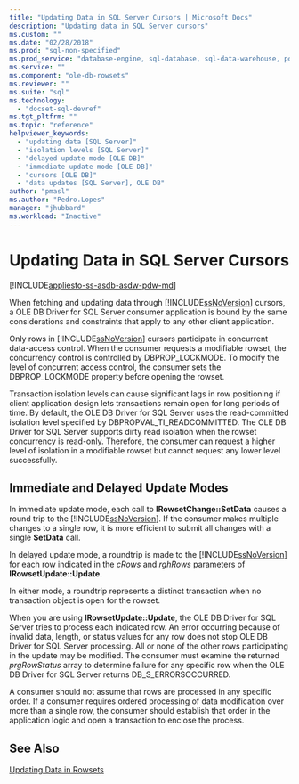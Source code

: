 ```yaml
---
title: "Updating Data in SQL Server Cursors | Microsoft Docs"
description: "Updating data in SQL Server cursors"
ms.custom: ""
ms.date: "02/28/2018"
ms.prod: "sql-non-specified"
ms.prod_service: "database-engine, sql-database, sql-data-warehouse, pdw"
ms.service: ""
ms.component: "ole-db-rowsets"
ms.reviewer: ""
ms.suite: "sql"
ms.technology: 
  - "docset-sql-devref"
ms.tgt_pltfrm: ""
ms.topic: "reference"
helpviewer_keywords: 
  - "updating data [SQL Server]"
  - "isolation levels [SQL Server]"
  - "delayed update mode [OLE DB]"
  - "immediate update mode [OLE DB]"
  - "cursors [OLE DB]"
  - "data updates [SQL Server], OLE DB"
author: "pmasl"
ms.author: "Pedro.Lopes"
manager: "jhubbard"
ms.workload: "Inactive"
---
```

# Updating Data in SQL Server Cursors
[!INCLUDE[appliesto-ss-asdb-asdw-pdw-md](../../../includes/appliesto-ss-asdb-asdw-pdw-md.md)]

  When fetching and updating data through [!INCLUDE[ssNoVersion](../../../includes/ssnoversion-md.md)] cursors, a OLE DB Driver for SQL Server consumer application is bound by the same considerations and constraints that apply to any other client application.  
  
 Only rows in [!INCLUDE[ssNoVersion](../../../includes/ssnoversion-md.md)] cursors participate in concurrent data-access control. When the consumer requests a modifiable rowset, the concurrency control is controlled by DBPROP_LOCKMODE. To modify the level of concurrent access control, the consumer sets the DBPROP_LOCKMODE property before opening the rowset.  
  
 Transaction isolation levels can cause significant lags in row positioning if client application design lets transactions remain open for long periods of time. By default, the OLE DB Driver for SQL Server uses the read-committed isolation level specified by DBPROPVAL_TI_READCOMMITTED. The OLE DB Driver for SQL Server supports dirty read isolation when the rowset concurrency is read-only. Therefore, the consumer can request a higher level of isolation in a modifiable rowset but cannot request any lower level successfully.  
  
## Immediate and Delayed Update Modes  
 In immediate update mode, each call to **IRowsetChange::SetData** causes a round trip to the [!INCLUDE[ssNoVersion](../../../includes/ssnoversion-md.md)]. If the consumer makes multiple changes to a single row, it is more efficient to submit all changes with a single **SetData** call.  
  
 In delayed update mode, a roundtrip is made to the [!INCLUDE[ssNoVersion](../../../includes/ssnoversion-md.md)] for each row indicated in the *cRows* and *rghRows* parameters of **IRowsetUpdate::Update**.  
  
 In either mode, a roundtrip represents a distinct transaction when no transaction object is open for the rowset.  
  
 When you are using **IRowsetUpdate::Update**, the OLE DB Driver for SQL Server tries to process each indicated row. An error occurring because of invalid data, length, or status values for any row does not stop OLE DB Driver for SQL Server processing. All or none of the other rows participating in the update may be modified. The consumer must examine the returned *prgRowStatus* array to determine failure for any specific row when the OLE DB Driver for SQL Server returns DB_S_ERRORSOCCURRED.  
  
 A consumer should not assume that rows are processed in any specific order. If a consumer requires ordered processing of data modification over more than a single row, the consumer should establish that order in the application logic and open a transaction to enclose the process.  
  
## See Also  
 [Updating Data in Rowsets](../../oledb/ole-db-rowsets/updating-data-in-rowsets.md)  
  
  
